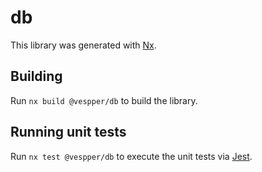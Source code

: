 # db

This library was generated with [Nx](https://nx.dev).

## Building

Run `nx build @vespper/db` to build the library.

## Running unit tests

Run `nx test @vespper/db` to execute the unit tests via [Jest](https://jestjs.io).
